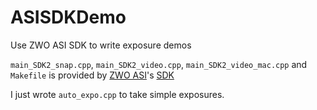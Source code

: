 # ASISDKDemo
Use ZWO ASI SDK to write exposure demos

`main_SDK2_snap.cpp`, `main_SDK2_video.cpp`, `main_SDK2_video_mac.cpp` and `Makefile` is provided by [ZWO ASI](http://zwoasi.com/software)'s [SDK](http://zwoasi.com/softwares/ASI_linux_mac_SDK_V1.13.0930.tar.bz2)

I just wrote `auto_expo.cpp` to take simple exposures.
